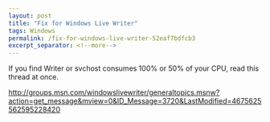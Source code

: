```yaml
---
layout: post
title: "Fix for Windows Live Writer"
tags: Windows
permalink: /fix-for-windows-live-writer-52eaf7bdfcb3
excerpt_separator: <!--more-->
---
```


If you find Writer or svchost consumes 100% or 50% of your CPU, read this thread at once.

http://groups.msn.com/windowslivewriter/generaltopics.msnw?action=get_message&mview=0&ID_Message=3720&LastModified=4675625562595228420
<!--more-->